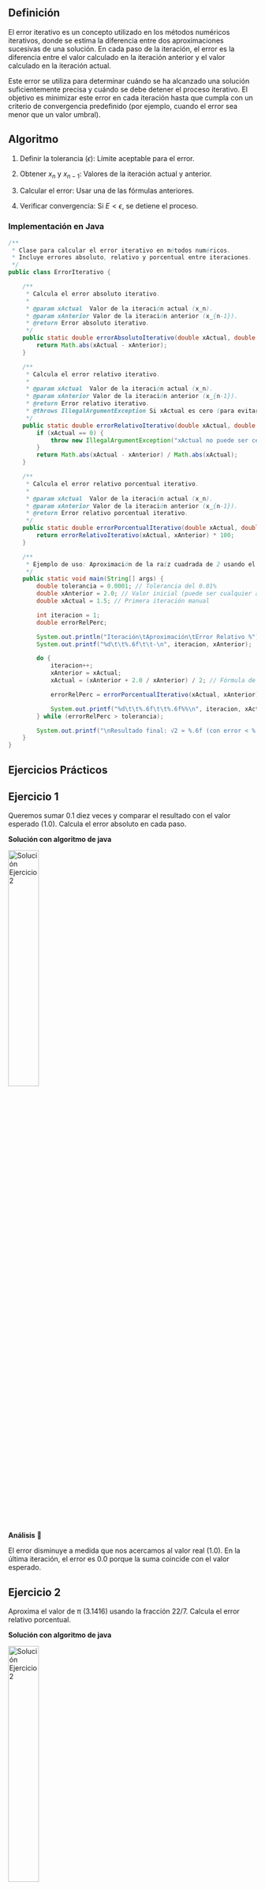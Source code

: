 ## Definición
El error iterativo es un concepto utilizado en los métodos numéricos iterativos, donde se estima la diferencia entre dos aproximaciones sucesivas de una solución. En cada paso de la iteración, el error es la diferencia entre el valor calculado en la iteración anterior y el valor calculado en la iteración actual.

Este error se utiliza para determinar cuándo se ha alcanzado una solución suficientemente precisa y cuándo se debe detener el proceso iterativo. El objetivo es minimizar este error en cada iteración hasta que cumpla con un criterio de convergencia predefinido (por ejemplo, cuando el error sea menor que un valor umbral).

## Algoritmo
1. Definir la tolerancia ($\epsilon$): Límite aceptable para el error.
   
2. Obtener $x_n$ y $x_{n-1}$: Valores de la iteración actual y anterior.
   
3. Calcular el error: Usar una de las fórmulas anteriores.
   
4. Verificar convergencia: Si $E < \epsilon$, se detiene el proceso.

### Implementación en Java
```java
/**
 * Clase para calcular el error iterativo en métodos numéricos.
 * Incluye errores absoluto, relativo y porcentual entre iteraciones.
 */
public class ErrorIterativo {

    /**
     * Calcula el error absoluto iterativo.
     * 
     * @param xActual  Valor de la iteración actual (x_n).
     * @param xAnterior Valor de la iteración anterior (x_{n-1}).
     * @return Error absoluto iterativo.
     */
    public static double errorAbsolutoIterativo(double xActual, double xAnterior) {
        return Math.abs(xActual - xAnterior);
    }

    /**
     * Calcula el error relativo iterativo.
     * 
     * @param xActual  Valor de la iteración actual (x_n).
     * @param xAnterior Valor de la iteración anterior (x_{n-1}).
     * @return Error relativo iterativo.
     * @throws IllegalArgumentException Si xActual es cero (para evitar división por cero).
     */
    public static double errorRelativoIterativo(double xActual, double xAnterior) {
        if (xActual == 0) {
            throw new IllegalArgumentException("xActual no puede ser cero en el error relativo.");
        }
        return Math.abs(xActual - xAnterior) / Math.abs(xActual);
    }

    /**
     * Calcula el error relativo porcentual iterativo.
     * 
     * @param xActual  Valor de la iteración actual (x_n).
     * @param xAnterior Valor de la iteración anterior (x_{n-1}).
     * @return Error relativo porcentual iterativo.
     */
    public static double errorPorcentualIterativo(double xActual, double xAnterior) {
        return errorRelativoIterativo(xActual, xAnterior) * 100;
    }

    /**
     * Ejemplo de uso: Aproximación de la raíz cuadrada de 2 usando el método de Newton-Raphson.
     */
    public static void main(String[] args) {
        double tolerancia = 0.0001; // Tolerancia del 0.01%
        double xAnterior = 2.0; // Valor inicial (puede ser cualquier aproximación)
        double xActual = 1.5; // Primera iteración manual

        int iteracion = 1;
        double errorRelPerc;

        System.out.println("Iteración\tAproximación\tError Relativo %");
        System.out.printf("%d\t\t%.6f\t\t-\n", iteracion, xAnterior);

        do {
            iteracion++;
            xAnterior = xActual;
            xActual = (xAnterior + 2.0 / xAnterior) / 2; // Fórmula de Newton-Raphson para √2

            errorRelPerc = errorPorcentualIterativo(xActual, xAnterior);

            System.out.printf("%d\t\t%.6f\t\t%.6f%%\n", iteracion, xActual, errorRelPerc);
        } while (errorRelPerc > tolerancia);

        System.out.printf("\nResultado final: √2 ≈ %.6f (con error < %.4f%%)", xActual, tolerancia);
    }
}
```
## Ejercicios Prácticos
## Ejercicio 1 
Queremos sumar 0.1 diez veces y comparar el resultado con el valor esperado (1.0). Calcula el error absoluto en cada paso.

**Solución con algoritmo de java**

<img src="aaaaa" width="35%" alt="Solución Ejercicio 2">

**Análisis** 🧠

El error disminuye a medida que nos acercamos al valor real (1.0).
En la última iteración, el error es 0.0 porque la suma coincide con el valor esperado.

## Ejercicio 2
Aproxima el valor de π (3.1416) usando la fracción 22/7. Calcula el error relativo porcentual.

**Solución con algoritmo de java**

<img src="aaaaa" width="35%" alt="Solución Ejercicio 2">

**Análisis** 🧠

## Ejercicio 3
Usa el método de Newton-Raphson para aproximar √9 (valor real = 3.0). Muestra el error en cada paso.

**Solución con algoritmo de java**

<img src="aaaaa" width="35%" alt="Solución Ejercicio 2">

**Análisis** 🧠

El método corrige rápidamente el error.
En solo 4 iteraciones, la aproximación es casi exacta.

## Ejercicio 4
Partiendo de 2.0, divide el número entre 2 en cada iteración hasta que se acerque a 1.0. Calcula el error absoluto en cada paso.

**Solución con algoritmo de java**

<img src="aaaaa" width="35%" alt="Solución Ejercicio 2">

**Análisis** 🧠

## Ejercicio 5
Calcula el interés compuesto de $1000 al 5% anual durante 3 años. Compara con el valor real y calcula el error porcentual.

**Solución con algoritmo de java**

<img src="aaaaa" width="35%" alt="Solución Ejercicio 2">

**Análisis** 🧠
